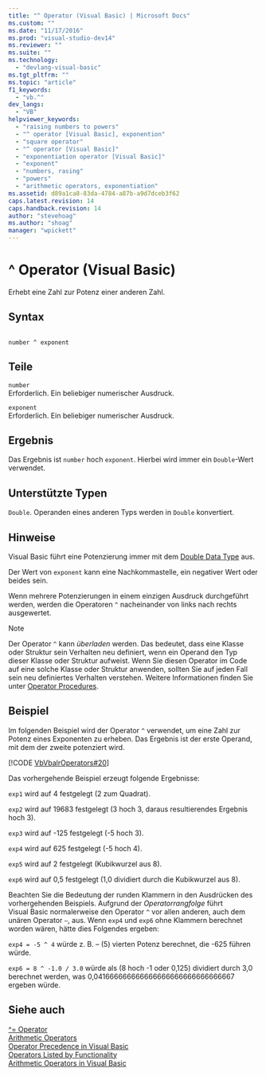 ```yaml
---
title: "^ Operator (Visual Basic) | Microsoft Docs"
ms.custom: ""
ms.date: "11/17/2016"
ms.prod: "visual-studio-dev14"
ms.reviewer: ""
ms.suite: ""
ms.technology: 
  - "devlang-visual-basic"
ms.tgt_pltfrm: ""
ms.topic: "article"
f1_keywords: 
  - "vb.^"
dev_langs: 
  - "VB"
helpviewer_keywords: 
  - "raising numbers to powers"
  - "^ operator [Visual Basic], exponention"
  - "square operator"
  - "^ operator [Visual Basic]"
  - "exponentiation operator [Visual Basic]"
  - "exponent"
  - "numbers, rasing"
  - "powers"
  - "arithmetic operators, exponentiation"
ms.assetid: d89a1ca8-83da-4784-a87b-a9d7dceb3f62
caps.latest.revision: 14
caps.handback.revision: 14
author: "stevehoag"
ms.author: "shoag"
manager: "wpickett"
---
```

# ^ Operator (Visual Basic)
Erhebt eine Zahl zur Potenz einer anderen Zahl.  
  
## Syntax  
  
```  
  
number ^ exponent  
```  
  
## Teile  
 `number`  
 Erforderlich.  Ein beliebiger numerischer Ausdruck.  
  
 `exponent`  
 Erforderlich.  Ein beliebiger numerischer Ausdruck.  
  
## Ergebnis  
 Das Ergebnis ist `number` hoch `exponent`. Hierbei wird immer ein `Double`\-Wert verwendet.  
  
## Unterstützte Typen  
 `Double`.  Operanden eines anderen Typs werden in `Double` konvertiert.  
  
## Hinweise  
 Visual Basic führt eine Potenzierung immer mit dem [Double Data Type](../../../visual-basic/language-reference/data-types/double-data-type.md) aus.  
  
 Der Wert von `exponent` kann eine Nachkommastelle, ein negativer Wert oder beides sein.  
  
 Wenn mehrere Potenzierungen in einem einzigen Ausdruck durchgeführt werden, werden die Operatoren `^` nacheinander von links nach rechts ausgewertet.  
  
> [!NOTE]
>  Der Operator `^` kann *überladen* werden. Das bedeutet, dass eine Klasse oder Struktur sein Verhalten neu definiert, wenn ein Operand den Typ dieser Klasse oder Struktur aufweist.  Wenn Sie diesen Operator im Code auf eine solche Klasse oder Struktur anwenden, sollten Sie auf jeden Fall sein neu definiertes Verhalten verstehen.  Weitere Informationen finden Sie unter [Operator Procedures](../../../visual-basic/programming-guide/language-features/procedures/operator-procedures.md).  
  
## Beispiel  
 Im folgenden Beispiel wird der Operator `^` verwendet, um eine Zahl zur Potenz eines Exponenten zu erheben.  Das Ergebnis ist der erste Operand, mit dem der zweite potenziert wird.  
  
 [!CODE [VbVbalrOperators#20](../CodeSnippet/VS_Snippets_VBCSharp/VbVbalrOperators#20)]  
  
 Das vorhergehende Beispiel erzeugt folgende Ergebnisse:  
  
 `exp1` wird auf 4 festgelegt \(2 zum Quadrat\).  
  
 `exp2` wird auf 19683 festgelegt \(3 hoch 3, daraus resultierendes Ergebnis hoch 3\).  
  
 `exp3` wird auf \-125 festgelegt \(\-5 hoch 3\).  
  
 `exp4` wird auf 625 festgelegt \(\-5 hoch 4\).  
  
 `exp5` wird auf 2 festgelegt \(Kubikwurzel aus 8\).  
  
 `exp6` wird auf 0,5 festgelegt \(1,0 dividiert durch die Kubikwurzel aus 8\).  
  
 Beachten Sie die Bedeutung der runden Klammern in den Ausdrücken des vorhergehenden Beispiels.  Aufgrund der *Operatorrangfolge* führt Visual Basic normalerweise den Operator `^` vor allen anderen, auch dem unären Operator `–`, aus.  Wenn `exp4` und `exp6` ohne Klammern berechnet worden wären, hätte dies Folgendes ergeben:  
  
 `exp4 = -5 ^ 4` würde z. B. – \(5\) vierten Potenz berechnet, die \-625 führen würde.  
  
 `exp6 = 8 ^ -1.0 / 3.0` würde als \(8 hoch \-1 oder 0,125\) dividiert durch 3,0 berechnet werden, was 0,041666666666666666666666666666667 ergeben würde.  
  
## Siehe auch  
 [^\= Operator](../../../visual-basic/language-reference/operators/exponentiation-assignment-operator.md)   
 [Arithmetic Operators](../../../visual-basic/language-reference/operators/arithmetic-operators.md)   
 [Operator Precedence in Visual Basic](../../../visual-basic/language-reference/operators/operator-precedence.md)   
 [Operators Listed by Functionality](../../../visual-basic/language-reference/operators/operators-listed-by-functionality.md)   
 [Arithmetic Operators in Visual Basic](../../../visual-basic/programming-guide/language-features/operators-and-expressions/arithmetic-operators.md)